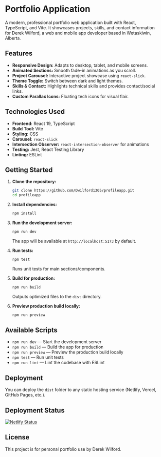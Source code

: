 # Portfolio Application

A modern, professional portfolio web application built with React, TypeScript, and Vite. It showcases projects, skills, and contact information for Derek Wilford, a web and mobile app developer based in Wetaskiwin, Alberta.

## Features

- **Responsive Design:** Adapts to desktop, tablet, and mobile screens.
- **Animated Sections:** Smooth fade-in animations as you scroll.
- **Project Carousel:** Interactive project showcase using `react-slick`.
- **Theme Toggle:** Switch between dark and light themes.
- **Skills & Contact:** Highlights technical skills and provides contact/social links.
- **Custom Parallax Icons:** Floating tech icons for visual flair.

## Technologies Used

- **Frontend:** React 19, TypeScript
- **Build Tool:** Vite
- **Styling:** CSS
- **Carousel:** `react-slick`
- **Intersection Observer:** `react-intersection-observer` for animations
- **Testing:** Jest, React Testing Library
- **Linting:** ESLint

## Getting Started

1. **Clone the repository:**
    ```bash
    git clone https://github.com/Dwilford1305/profileapp.git
    cd profileapp
    ```

2. **Install dependencies:**
    ```bash
    npm install
    ```

3. **Run the development server:**
    ```bash
    npm run dev
    ```
    The app will be available at `http://localhost:5173` by default.

4. **Run tests:**
    ```bash
    npm test
    ```
    Runs unit tests for main sections/components.

5. **Build for production:**
    ```bash
    npm run build
    ```
    Outputs optimized files to the `dist` directory.

6. **Preview production build locally:**
    ```bash
    npm run preview
    ```

## Available Scripts

- `npm run dev` — Start the development server
- `npm run build` — Build the app for production
- `npm run preview` — Preview the production build locally
- `npm test` — Run unit tests
- `npm run lint` — Lint the codebase with ESLint

## Deployment

You can deploy the `dist` folder to any static hosting service (Netlify, Vercel, GitHub Pages, etc.).

## Deployment Status
[![Netlify Status](https://api.netlify.com/api/v1/badges/e6da8c49-a9ba-4d2a-9ea6-dbfcadd6a773/deploy-status)](https://app.netlify.com/sites/stately-souffle-fa03bf/deploys)

## License

This project is for personal portfolio use by Derek Wilford.
